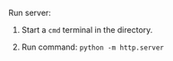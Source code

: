 Run server:

1. Start a `cmd` terminal in the directory.


2. Run command: 
    `
    python -m http.server
    `